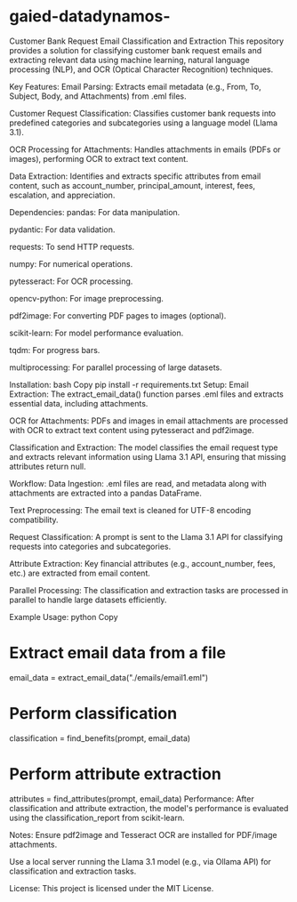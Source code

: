 
# gaied-datadynamos-
Customer Bank Request Email Classification and Extraction
This repository provides a solution for classifying customer bank request emails and extracting relevant data using machine learning, natural language processing (NLP), and OCR (Optical Character Recognition) techniques.

Key Features:
Email Parsing: Extracts email metadata (e.g., From, To, Subject, Body, and Attachments) from .eml files.

Customer Request Classification: Classifies customer bank requests into predefined categories and subcategories using a language model (Llama 3.1).

OCR Processing for Attachments: Handles attachments in emails (PDFs or images), performing OCR to extract text content.

Data Extraction: Identifies and extracts specific attributes from email content, such as account_number, principal_amount, interest, fees, escalation, and appreciation.

Dependencies:
pandas: For data manipulation.

pydantic: For data validation.

requests: To send HTTP requests.

numpy: For numerical operations.

pytesseract: For OCR processing.

opencv-python: For image preprocessing.

pdf2image: For converting PDF pages to images (optional).

scikit-learn: For model performance evaluation.

tqdm: For progress bars.

multiprocessing: For parallel processing of large datasets.

Installation:
bash
Copy
pip install -r requirements.txt
Setup:
Email Extraction: The extract_email_data() function parses .eml files and extracts essential data, including attachments.

OCR for Attachments: PDFs and images in email attachments are processed with OCR to extract text content using pytesseract and pdf2image.

Classification and Extraction: The model classifies the email request type and extracts relevant information using Llama 3.1 API, ensuring that missing attributes return null.

Workflow:
Data Ingestion: .eml files are read, and metadata along with attachments are extracted into a pandas DataFrame.

Text Preprocessing: The email text is cleaned for UTF-8 encoding compatibility.

Request Classification: A prompt is sent to the Llama 3.1 API for classifying requests into categories and subcategories.

Attribute Extraction: Key financial attributes (e.g., account_number, fees, etc.) are extracted from email content.

Parallel Processing: The classification and extraction tasks are processed in parallel to handle large datasets efficiently.

Example Usage:
python
Copy
# Extract email data from a file
email_data = extract_email_data("./emails/email1.eml")

# Perform classification
classification = find_benefits(prompt, email_data)

# Perform attribute extraction
attributes = find_attributes(prompt, email_data)
Performance:
After classification and attribute extraction, the model's performance is evaluated using the classification_report from scikit-learn.

Notes:
Ensure pdf2image and Tesseract OCR are installed for PDF/image attachments.

Use a local server running the Llama 3.1 model (e.g., via Ollama API) for classification and extraction tasks.

License:
This project is licensed under the MIT License.

